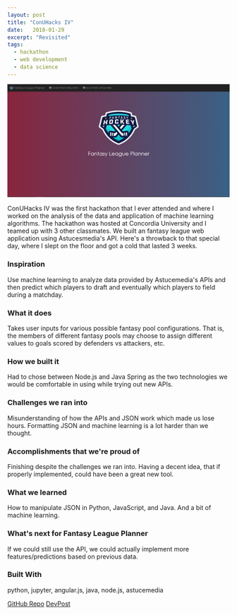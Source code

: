 ```yaml
---
layout: post
title: "ConUHacks IV"
date:   2018-01-29
excerpt: "Revisited"
tags:
  - hackathon
  - web development
  - data science
---
```

![alt text](https://raw.githubusercontent.com/Philippe229/Fantasy-League-Planner/master/screenshots/screenshot1.PNG "Screenshot")

ConUHacks IV was the first hackathon that I ever attended and where I worked on the analysis of the data and application of machine learning algorithms. 
The hackathon was hosted at Concordia University and I teamed up with 3 other classmates. We built an fantasy league web application using Astucesmedia's API. Here's a throwback to that special day, where
I slept on the floor and got a cold that lasted 3 weeks.

### Inspiration
Use machine learning to analyze data provided by Astucemedia's APIs and then predict which players to draft and eventually which players to field during a matchday.

### What it does
Takes user inputs for various possible fantasy pool configurations. That is, the members of different fantasy pools may choose to assign different values to goals scored by defenders vs attackers, etc.

### How we built it
Had to chose between Node.js and Java Spring as the two technologies we would be comfortable in using while trying out new APIs.

### Challenges we ran into
Misunderstanding of how the APIs and JSON work which made us lose hours. Formatting JSON and machine learning is a lot harder than we thought.

### Accomplishments that we're proud of
Finishing despite the challenges we ran into. Having a decent idea, that if properly implemented, could have been a great new tool.

### What we learned
How to manipulate JSON in Python, JavaScript, and Java. And a bit of machine learning.

### What's next for Fantasy League Planner
If we could still use the API, we could actually implement more features/predictions based on previous data.

### Built With
python, jupyter, angular.js, java, node.js, astucemedia

[GitHub Repo](https://github.com/Philippe229/fantasy-league-planner)
[DevPost](https://devpost.com/software/fantasy-league-planner)
